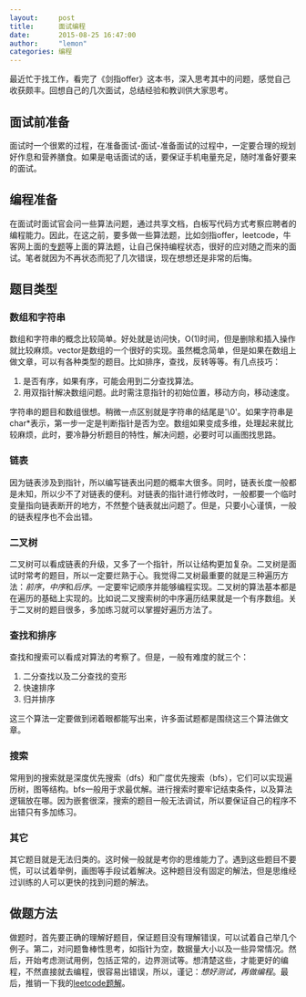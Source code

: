 ```yaml
---
layout:     post
title:      面试编程
date:       2015-08-25 16:47:00
author:     "lemon"
categories: 编程
---
```


最近忙于找工作，看完了《剑指offer》这本书，深入思考其中的问题，感觉自己收获颇丰。回想自己的几次面试，总结经验和教训供大家思考。

## 面试前准备

面试时一个很累的过程，在准备面试-面试-准备面试的过程中，一定要合理的规划好作息和营养膳食。如果是电话面试的话，要保证手机电量充足，随时准备好要来的面试。

## 编程准备

在面试时面试官会问一些算法问题，通过共享文档，白板写代码方式考察应聘者的编程能力。因此，在这之前，要多做一些算法题，比如剑指offer，leetcode，牛客网上面的[专题](http://www.nowcoder.com/ta/coding-interviews?page=1)等上面的算法题，让自己保持编程状态，很好的应对随之而来的面试。笔者就因为不再状态而犯了几次错误，现在想想还是非常的后悔。

## 题目类型

### 数组和字符串

数组和字符串的概念比较简单。好处就是访问快，O(1)时间，但是删除和插入操作就比较麻烦。vector是数组的一个很好的实现。虽然概念简单，但是如果在数组上做文章，可以有各种类型的题目。比如排序，查找，反转等等。有几点技巧：
1. 是否有序，如果有序，可能会用到二分查找算法。
2. 用双指针解决数组问题。此时需注意指针的初始位置，移动方向，移动速度。

字符串的题目和数组很想。稍微一点区别就是字符串的结尾是'\0'。如果字符串是char*表示，第一步一定是判断指针是否为空。数组如果变成多维，处理起来就比较麻烦，此时，要冷静分析题目的特性，解决问题，必要时可以画图找思路。

### 链表

因为链表涉及到指针，所以编写链表出问题的概率大很多。同时，链表长度一般都是未知，所以少不了对链表的便利。对链表的指针进行修改时，一般都要一个临时变量指向链表断开的地方，不然整个链表就出问题了。但是，只要小心谨慎，一般的链表程序也不会出错。

### 二叉树

二叉树可以看成链表的升级，又多了一个指针，所以让结构更加复杂。二叉树是面试时常考的题目，所以一定要烂熟于心。我觉得二叉树最重要的就是三种遍历方法：*前序*，*中序*和*后序*。一定要牢记顺序并能够编程实现。二叉树的算法基本都是在遍历的基础上实现的。比如说二叉搜索树的中序遍历结果就是一个有序数组。关于二叉树的题目很多，多加练习就可以掌握好遍历方法了。

### 查找和排序

查找和搜索可以看成对算法的考察了。但是，一般有难度的就三个：
1. 二分查找以及二分查找的变形
2. 快速排序
3. 归并排序

这三个算法一定要做到闭着眼都能写出来，许多面试题都是围绕这三个算法做文章。

### 搜索

常用到的搜索就是深度优先搜索（dfs）和广度优先搜索（bfs），它们可以实现遍历树，图等结构。bfs一般用于求最优解。进行搜索时要牢记结束条件，以及算法逻辑放在哪。因为嵌套很深，搜索的题目一般无法调试，所以要保证自己的程序不出错只有多加练习。

### 其它

其它题目就是无法归类的。这时候一般就是考你的思维能力了。遇到这些题目不要慌，可以试着举例，画图等手段试着解决。这种题目没有固定的解法，但是思维经过训练的人可以更快的找到问题的解法。

## 做题方法

做题时，首先要正确的理解好题目，保证题目没有理解错误，可以试着自己举几个例子。第二，对问题鲁棒性思考，如指针为空，数据量大小以及一些异常情况。然后，开始考虑测试用例，包括正常的，边界测试等。想清楚这些，才能更好的编程，不然直接就去编程，很容易出错误，所以，谨记：*想好测试，再做编程*。最后，推销一下我的[leetcode题解](https://github.com/lemon0910/leetcode)。

